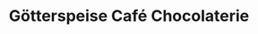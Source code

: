 ---
title: "Götterspeise Café Chocolaterie"
url: /muenchen/goetterspeise-cafe-chocolaterie/
shop: Süßwaren
---